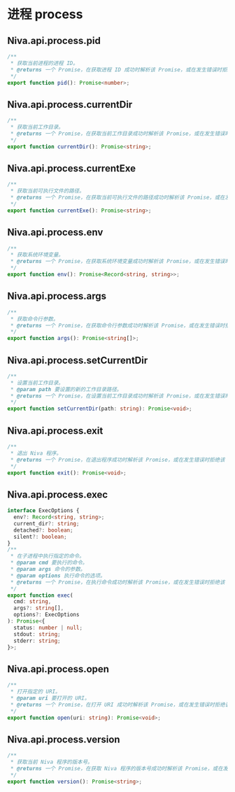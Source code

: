# 进程 process

## Niva.api.process.pid

```ts
/**
 * 获取当前进程的进程 ID。
 * @returns 一个 Promise，在获取进程 ID 成功时解析该 Promise，或在发生错误时拒绝该 Promise。成功时返回进程 ID。
 */
export function pid(): Promise<number>;
```

## Niva.api.process.currentDir

```ts
/**
 * 获取当前工作目录。
 * @returns 一个 Promise，在获取当前工作目录成功时解析该 Promise，或在发生错误时拒绝该 Promise。成功时返回当前工作目录的路径。
 */
export function currentDir(): Promise<string>;
```

## Niva.api.process.currentExe

```ts
/**
 * 获取当前可执行文件的路径。
 * @returns 一个 Promise，在获取当前可执行文件的路径成功时解析该 Promise，或在发生错误时拒绝该 Promise。成功时返回当前可执行文件的路径。
 */
export function currentExe(): Promise<string>;
```

## Niva.api.process.env

```ts
/**
 * 获取系统环境变量。
 * @returns 一个 Promise，在获取系统环境变量成功时解析该 Promise，或在发生错误时拒绝该 Promise。成功时返回一个表示系统环境变量的对象。
 */
export function env(): Promise<Record<string, string>>;
```

## Niva.api.process.args

```ts
/**
 * 获取命令行参数。
 * @returns 一个 Promise，在获取命令行参数成功时解析该 Promise，或在发生错误时拒绝该 Promise。成功时返回一个表示命令行参数的数组。
 */
export function args(): Promise<string[]>;
```

## Niva.api.process.setCurrentDir

```ts
/**
 * 设置当前工作目录。
 * @param path 要设置的新的工作目录路径。
 * @returns 一个 Promise，在设置当前工作目录成功时解析该 Promise，或在发生错误时拒绝该 Promise。
 */
export function setCurrentDir(path: string): Promise<void>;
```

## Niva.api.process.exit

```ts
/**
 * 退出 Niva 程序。
 * @returns 一个 Promise，在退出程序成功时解析该 Promise，或在发生错误时拒绝该 Promise。
 */
export function exit(): Promise<void>;
```

## Niva.api.process.exec

```ts
interface ExecOptions {
  env?: Record<string, string>;
  current_dir?: string;
  detached?: boolean;
  silent?: boolean;
}
/**
 * 在子进程中执行指定的命令。
 * @param cmd 要执行的命令。
 * @param args 命令的参数。
 * @param options 执行命令的选项。
 * @returns 一个 Promise，在执行命令成功时解析该 Promise，或在发生错误时拒绝该 Promise。成功时返回一个表示命令执行结果的对象。
 */
export function exec(
  cmd: string,
  args?: string[],
  options?: ExecOptions
): Promise<{
  status: number | null;
  stdout: string;
  stderr: string;
}>;
```

## Niva.api.process.open

```ts
/**
 * 打开指定的 URI。
 * @param uri 要打开的 URI。
 * @returns 一个 Promise，在打开 URI 成功时解析该 Promise，或在发生错误时拒绝该 Promise。
 */
export function open(uri: string): Promise<void>;
```

## Niva.api.process.version

```ts
/**
 * 获取当前 Niva 程序的版本号。
 * @returns 一个 Promise，在获取 Niva 程序的版本号成功时解析该 Promise，或在发生错误时拒绝该 Promise。成功时返回 Niva 程序的版本号。
 */
export function version(): Promise<string>;
```
